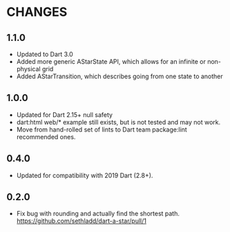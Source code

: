 # CHANGES

## 1.1.0
* Updated to Dart 3.0
* Added more generic AStarState API, which allows for an infinite or non-physical grid
* Added AStarTransition, which describes going from one state to another

## 1.0.0
* Updated for Dart 2.15+ null safety
* dart:html web/* example still exists, but is not tested and may not work.
* Move from hand-rolled set of lints to Dart team package:lint recommended ones.

## 0.4.0
* Updated for compatibility with 2019 Dart (2.8+).

## 0.2.0

* Fix bug with rounding and actually find the shortest path.
  https://github.com/sethladd/dart-a-star/pull/1